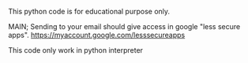 This python code is for educational purpose only. 

MAIN;
  Sending to your email should give access in google "less secure apps".
  https://myaccount.google.com/lesssecureapps
  
This code only work in python interpreter
